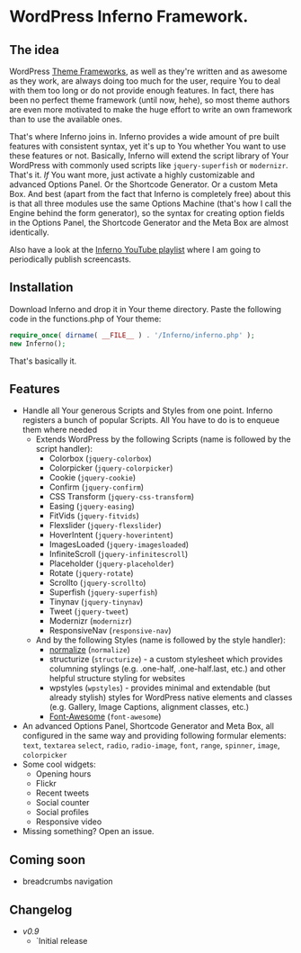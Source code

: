 WordPress Inferno Framework.
===

The idea
---

WordPress [Theme Frameworks](http://codex.wordpress.org/Theme_Frameworks), as well as they're written and as awesome as they work, are always doing too much for the user, require You to deal with them too long or do not provide enough features. In fact, there has been no perfect theme framework (until now, hehe), so most theme authors are even more motivated to make the huge effort to write an own framework than to use the available ones.

That's where Inferno joins in. Inferno provides a wide amount of pre built features with consistent syntax, yet it's up to You whether You want to use these features or not. Basically, Inferno will extend the script library of Your WordPress with commonly used scripts like `jquery-superfish` or `modernizr`. That's it. *If* You want more, just activate a highly customizable and advanced Options Panel. Or the Shortcode Generator. Or a custom Meta Box. And best (apart from the fact that Inferno is completely free) about this is that all three modules use the same Options Machine (that's how I call the Engine behind the form generator), so the syntax for creating option fields in the Options Panel, the Shortcode Generator and the Meta Box are almost identically.

Also have a look at the [Inferno YouTube playlist](http://www.youtube.com/playlist?list=PLsnqaZZSZarrVUj4G2CABrB0LMycRcfph) where I am going to periodically publish screencasts.


Installation
---

Download Inferno and drop it in Your theme directory. Paste the following code in the functions.php of Your theme:
```php
require_once( dirname( __FILE__ ) . '/Inferno/inferno.php' );
new Inferno();
```
That's basically it. 



Features
---

- Handle all Your generous Scripts and Styles from one point. Inferno registers a bunch of popular Scripts. All You have to do is to enqueue them where needed
    - Extends WordPress by the following Scripts (name is followed by the script handler):
        - Colorbox (`jquery-colorbox`)
        - Colorpicker (`jquery-colorpicker`)
        - Cookie (`jquery-cookie`)
        - Confirm (`jquery-confirm`)
        - CSS Transform (`jquery-css-transform`)
        - Easing (`jquery-easing`)
        - FitVids (`jquery-fitvids`)
        - Flexslider (`jquery-flexslider`)
        - HoverIntent (`jquery-hoverintent`)
        - ImagesLoaded (`jquery-imagesloaded`)
        - InfiniteScroll (`jquery-infinitescroll`)
        - Placeholder (`jquery-placeholder`)
        - Rotate (`jquery-rotate`)
        - Scrollto (`jquery-scrollto`)
        - Superfish (`jquery-superfish`)
        - Tinynav (`jquery-tinynav`)
        - Tweet (`jquery-tweet`)
        - Modernizr (`modernizr`)
        - ResponsiveNav (`responsive-nav`)
    - And by the following Styles (name is followed by the style handler): 
        - [normalize](https://github.com/necolas/normalize.css) (`normalize`)
        - structurize (`structurize`) - a custom stylesheet which provides columning stylings (e.g. .one-half, .one-half.last, etc.) and other helpful structure styling for websites
        - wpstyles (`wpstyles`) - provides minimal and extendable (but already stylish) styles for WordPress native elements and classes (e.g. Gallery, Image Captions, alignment classes, etc.)
        - [Font-Awesome](http://fortawesome.github.io/Font-Awesome/) (`font-awesome`)
- An advanced Options Panel, Shortcode Generator and Meta Box, all configured in the same way and providing following formular elements: `text`, `textarea` `select`, `radio`, `radio-image`, `font`, `range`, `spinner`, `image`, `colorpicker`
- Some cool widgets:
    - Opening hours
    - Flickr
    - Recent tweets
    - Social counter
    - Social profiles
    - Responsive video
- Missing something? Open an issue.


Coming soon
---

- breadcrumbs navigation



Changelog
---

- *v0.9*
    - `Initial release